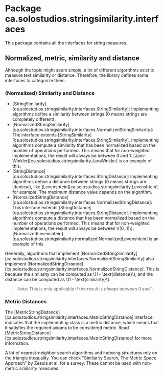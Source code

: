 # Package ca.solostudios.stringsimilarity.interfaces

This package contains all the interfaces for string measures.

## Normalized, metric, similarity and distance

Although the topic might seem simple, a lot of different algorithms exist to measure text similarity or distance.
Therefore, the library defines some interfaces to categorize them.

### (Normalized) Similarity and Distance

- [StringSimilarity][ca.solostudios.stringsimilarity.interfaces.StringSimilarity]: Implementing algorithms define a
  similarity between
  strings (0 means strings are completely different).
- [NormalizedStringSimilarity][ca.solostudios.stringsimilarity.interfaces.NormalizedStringSimilarity]: The interface
  extends [StringSimilarity][ca.solostudios.stringsimilarity.interfaces.StringSimilarity].
  Implementing algorithms compute a similarity that has been normalized based on the number of operations performed.
  This means that for non-weighted implementations, the result will always be between 0 and 1.
  [Jaro-Winkler][ca.solostudios.stringsimilarity.JaroWinkler] is an example of this.
- [StringDistance][ca.solostudios.stringsimilarity.interfaces.StringDistance]: Implementing algorithms define a distance
  between strings (0 means strings are identical), like [Levenshtein][ca.solostudios.stringsimilarity.Levenshtein] for example.
  The maximum distance value depends on the algorithm.
- [NormalizedStringDistance][ca.solostudios.stringsimilarity.interfaces.NormalizedStringDistance]: This interface
  extends [StringDistance][ca.solostudios.stringsimilarity.interfaces.StringDistance].
  Implementing algorithms compute a distance that has been normalized based on the number of operations performed.
  This means that for non-weighted implementations, the result will always be between \\(&#91;0, 1&#93;\\).
  [NormalizedLevenshtein][ca.solostudios.stringsimilarity.normalized.NormalizedLevenshtein] is an example of this.

Generally, algorithms that
implement [NormalizedStringSimilarity][ca.solostudios.stringsimilarity.interfaces.NormalizedStringSimilarity]
also implement [NormalizedStringDistance][ca.solostudios.stringsimilarity.interfaces.NormalizedStringDistance].
This is because the similarity can be computed as \\(1 - \\text{distance}\\),
and the distance can be computed as \\(1 - \\text{similarity}\\).

> Note: This is only applicable if the result is *always* between 0 and 1.

### Metric Distances

The [MetricStringDistance][ca.solostudios.stringsimilarity.interfaces.MetricStringDistance]
interface indicates that the implementing class is a metric distance,
which means that it satisfies the required axioms to be considered metric.
Read [MetricStringDistance][ca.solostudios.stringsimilarity.interfaces.MetricStringDistance] for more information.

A lot of nearest-neighbor search algorithms and indexing structures rely on the triangle inequality.
You can check "Similarity Search, The Metric Space Approach" by Zezula et al. for a survey.
These cannot be used with non-metric similarity measures.
